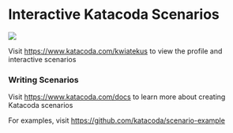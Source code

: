 # Interactive Katacoda Scenarios

[![](http://shields.katacoda.com/katacoda/kwiatekus/count.svg)](https://www.katacoda.com/kwiatekus "Get your profile on Katacoda.com")

Visit https://www.katacoda.com/kwiatekus to view the profile and interactive scenarios

### Writing Scenarios
Visit https://www.katacoda.com/docs to learn more about creating Katacoda scenarios

For examples, visit https://github.com/katacoda/scenario-example
